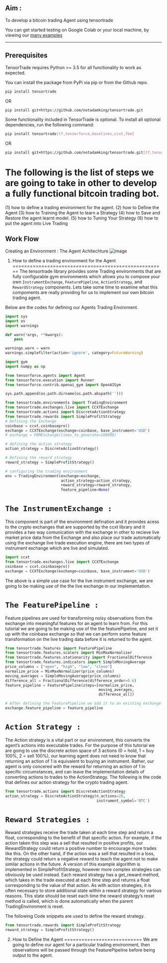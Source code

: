 ## Aim : 
To develop a bitcoin trading Agent using tensortrade 

You can get started testing on Google Colab or your local machine, by viewing our [many examples](https://github.com/notadamking/tensortrade/tree/master/examples)

---

## Prerequisites

TensorTrade requires Python >= 3.5 for all functionality to work as expected.

You can install the package from PyPi via pip or from the Github repo.

```bash
pip install tensortrade
```

OR

```bash
pip install git+https://github.com/notadamking/tensortrade.git
```

Some functionality included in TensorTrade is optional. To install all optional dependencies, run the following command:

```bash
pip install tensortrade[tf,tensorforce,baselines,ccxt,fbm]
```

OR

```bash
pip install git+https://github.com/notadamking/tensortrade.git[tf,tensorforce,baselines,ccxt,fbm]
```

 The following is the list of steps we are going to take in other to develop a fully functional bitcoin trading bot.
======================================================================================================================

(1) how to define a trading environment  for the agent.
(2) how to Define the Agent
(3) how to Training the Agent to learn a Strategy
(4) how to Save and Restore the agent learnt model.
(5) how to Tuning Your Strategy
(6) how to put the agent into Live Trading




## Work Flow
Creating an Environment :
    The Agent Achitechture
![image](_static/agent.png)

1) How to define a trading environment for the Agent
=====================================================
The tensortrade library provides some Trading environments that are fully configurable gym environments which allows you to compose your own  `InstrumentExchange`, `FeaturePipeline`, `ActionStrategy`, and `RewardStrategy` components.
Lets take some time to examine what this compoments are really providing for us to implement our own bitcoin trading agent.

Below are the codes for defining our Agents Trading Enviroment.

```python
import sys
import os
import warnings

def warn(*args, **kwargs):
    pass

warnings.warn = warn
warnings.simplefilter(action='ignore', category=FutureWarning)

import gym
import numpy as np

from tensorforce.agents import Agent
from tensorforce.execution import Runner
from tensorforce.contrib.openai_gym import OpenAIGym

sys.path.append(os.path.dirname(os.path.abspath('')))

from tensortrade.environments import TradingEnvironment
from tensortrade.exchanges.live import CCXTExchange
from tensortrade.actions import DiscreteActionStrategy
from tensortrade.rewards import SimpleProfitStrategy
# Defining the Exchange
coinbase = ccxt.coinbasepro()
exchange = CCXTExchange(exchange=coinbase, base_instrument='USD')
# exchange = FBMExchange(times_to_generate=100000)

# defining the action strategy
action_strategy = DiscreteActionStrategy()

# Defining the reward strategy
reward_strategy = SimpleProfitStrategy()

# configuring the trading environment
env = TradingEnvironment(exchange=exchange,
                         action_strategy=action_strategy,
                         reward_strategy=reward_strategy,
                         feature_pipeline=None)


```

`The InstrumentExchange :`
===========================
 This component is part of the environment defination and it provides acess to the crypto exchanges that are supported by the ccxt library and it provides a two way comunication with the exchange in other to recieve live market price data from the Exchange and also place our trade automatically using the exchange live trade execution engine, there are two types of instrument exchange which are live and simulated.


```python
import ccxt
from tensortrade.exchanges.live import CCXTExchange
coinbase = ccxt.coinbasepro()
exchange = CCXTExchange(exchange=coinbase, base_instrument='USD')
```
The above is a simple use case for the live instrument exchange, we are going to be making use of the the live exchange in our implementation.

`The FeaturePipeline :`
======================
Feature pipelines are used for transforming noisy observations from the exchange into meaningful features for an agent to learn from.
For this tutorial we are going to be making use of the the featurePipeline, and set it up with the coinbase exchange so that we can perform some feature transformation on the live trading data before it is returned to the agent.  

```python
from tensortrade.features import FeaturePipeline
from tensortrade.features.scalers import MinMaxNormalizer
from tensortrade.features.stationarity import FractionalDifference
from tensortrade.features.indicators import SimpleMovingAverage
price_columns = ["open", "high", "low", "close"]
normalize_price = MinMaxNormalizer(price_columns)
moving_averages = SimpleMovingAverage(price_columns)
difference_all = FractionalDifference(difference_order=0.6)
feature_pipeline = FeaturePipeline(steps=[normalize_price,
                                          moving_averages,
                                          difference_all])

# After defining the FeaturePipeline we add it to an existing exchange defined above.   
exchange.feature_pipeline = feature_pipeline

```

`Action Strategy :`
=====================
The Action strategy is a vital part or our environment, this converts the agent’s actions into executable trades.
For the purpose of this tutorial we are going to use the discrete action space of 3 actions (0 = hold, 1 = buy 100%, 2 = sell 100%), our learning agent does not need to know that returning an action of 1 is equivalent to buying an instrument. Rather, our agent is only concered with the reward for returning an action of 1 in specific circumstances, and can leave the implementation details of converting actions to trades to the ActionStrategy.
The following is the code that defines our action strategy for the crypto trading agent.

```python
from tensortrade.actions import DiscreteActionStrategy
action_strategy = DiscreteActionStrategy(n_actions=20, 
                                         instrument_symbol='BTC')

```



`Reward Strategies :`
=====================

Reward strategies receive the trade taken at each time step and return a float, corresponding to the benefit of that specific action. For example, if the action taken this step was a sell that resulted in positive profits, our RewardStrategy could return a positive number to encourage more trades like this. On the other hand, if the action was a sell that resulted in a loss, the strategy could return a negative reward to teach the agent not to make similar actions in the future.
A version of this example algorithm is implemented in SimpleProfitStrategy, however more complex strategies can obviously be used instead.
Each reward strategy has a get_reward method, which takes in the trade executed at each time step and returns a float corresponding to the value of that action. As with action strategies, it is often necessary to store additional state within a reward strategy for various reasons. This state should be reset each time the reward strategy’s reset method is called, which is done automatically when the parent TradingEnvironment is reset.

The following Code snippets are used to define the reward strategy.

```python
from tensortrade.rewards import SimpleProfitStrategy
reward_strategy = SimpleProfitStrategy()

```


2) How to Define the Agent
===========================
We are going to define our agent for a particular trading environment, then observations will be passed through the FeaturePipeline before being output to the agent.
